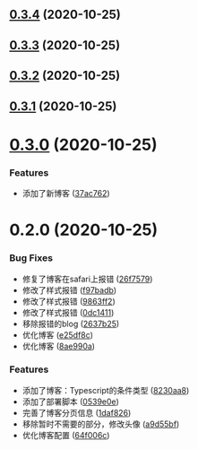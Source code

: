 ## [0.3.4](https://github.com/echoLC/react-blog/compare/v0.3.3...v0.3.4) (2020-10-25)

## [0.3.3](https://github.com/echoLC/react-blog/compare/v0.3.2...v0.3.3) (2020-10-25)

## [0.3.2](https://github.com/echoLC/react-blog/compare/v0.3.1...v0.3.2) (2020-10-25)

## [0.3.1](https://github.com/echoLC/react-blog/compare/v0.3.0...v0.3.1) (2020-10-25)

# [0.3.0](https://github.com/echoLC/react-blog/compare/v0.2.0...v0.3.0) (2020-10-25)


### Features

* 添加了新博客 ([37ac762](https://github.com/echoLC/react-blog/commit/37ac7625123c16d41a19cd150c3015201beee917))

# 0.2.0 (2020-10-25)


### Bug Fixes

* 修复了博客在safari上报错 ([26f7579](https://github.com/echoLC/react-blog/commit/26f7579774d98d9722ffae77972a7202425407e3))
* 修改了样式报错 ([f97badb](https://github.com/echoLC/react-blog/commit/f97badb96e9ec4782cb5485187736a639e49fb0e))
* 修改了样式报错 ([9863ff2](https://github.com/echoLC/react-blog/commit/9863ff2876d9eaaf1d5f32c04bf6a237168f43e4))
* 修改了样式报错 ([0dc1411](https://github.com/echoLC/react-blog/commit/0dc1411e43d62d211ff6fa323c1048272b58fd2a))
* 移除报错的blog ([2637b25](https://github.com/echoLC/react-blog/commit/2637b25bca7eaaab2d76decd5324b36b6ee160ed))
* 优化博客 ([e25df8c](https://github.com/echoLC/react-blog/commit/e25df8c2db4559ecf0b22cebbefb78e4e5d7b3dc))
* 优化博客 ([8ae990a](https://github.com/echoLC/react-blog/commit/8ae990a4b289bc67772216eb098b5781ccf3589a))


### Features

* 添加了博客：Typescript的条件类型 ([8230aa8](https://github.com/echoLC/react-blog/commit/8230aa8dbe9e141cfc1a85815f2aeb0d08838680))
* 添加了部署脚本 ([0539e0e](https://github.com/echoLC/react-blog/commit/0539e0e2e985708b69ea4abeaaaf9bd77f410a7f))
* 完善了博客分页信息 ([1daf826](https://github.com/echoLC/react-blog/commit/1daf826bcfff14b5c9ab32ef82041b0b95697194))
* 移除暂时不需要的部分，修改头像 ([a9d55bf](https://github.com/echoLC/react-blog/commit/a9d55bf7f0f84319ec72d26b42c2cc1be6cc3632))
* 优化博客配置 ([64f006c](https://github.com/echoLC/react-blog/commit/64f006c9d48fa7aaa1db856750a841a7f17af640))

